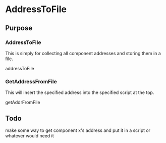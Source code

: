 # AddressToFile

## Purpose

### AddressToFile
This is simply for collecting all component addresses and storing them in a file.

addressToFile <pathToSave>

### GetAddressFromFile
This will insert the specified address into the specified script at the top.

getAddrFromFile <pathOfAddressFile> <componentName> <pathOfFileToInsertIn>

## Todo
make some way to get component x's address and put it in a script or whatever would need it